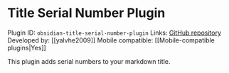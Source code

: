 # Title Serial Number Plugin

Plugin ID: `obsidian-title-serial-number-plugin`
Links: [GitHub repository](https://github.com/yalvhe2009/obsidian-title-serial-number-plugin)
Developed by: [[yalvhe2009]]
Mobile compatible: [[Mobile-compatible plugins|Yes]]

This plugin adds serial numbers to your markdown title.
